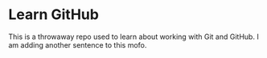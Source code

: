 # Learn GitHub

This is a throwaway repo used to learn about working with Git and GitHub.
I am adding another sentence to this mofo.
